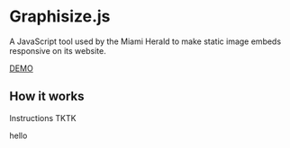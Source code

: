Graphisize.js
===

A JavaScript tool used by the Miami Herald to make static image embeds responsive on its website. 

[DEMO](http://www.miamiherald.com/site-services/testing/newsgate-testing/article46070970.html)

How it works
----
Instructions TKTK

hello
